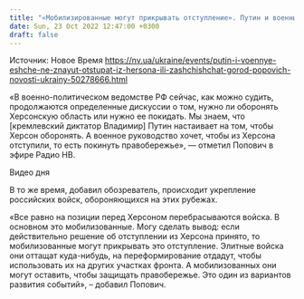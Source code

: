```yaml
---
title: "«Мобилизированные могут прикрывать отступление». Путин и военные еще не согласовали, как поступят с Херсоном — Попович"
date: Sun, 23 Oct 2022 12:47:00 +0300
draft: false
---
```

Источник: Новое Время https://nv.ua/ukraine/events/putin-i-voennye-eshche-ne-znayut-otstupat-iz-hersona-ili-zashchishchat-gorod-popovich-novosti-ukrainy-50278666.html


«В военно-политическом ведомстве РФ сейчас, как можно судить, продолжаются определенные дискуссии о том, нужно ли оборонять Херсонскую область или нужно ее покидать. Мы знаем, что [кремлевский диктатор Владимир] Путин настаивает на том, чтобы Херсон оборонять. А военное руководство хочет, чтобы из Херсона отступили, то есть покинуть правобережье», — отметил Попович в эфире Радио НВ.

 Видео дня   

В то же время, добавил обозреватель, происходит укрепление российских войск, обороняющихся на этих рубежах.

«Все равно на позиции перед Херсоном перебрасываются войска. В основном это мобилизованные. Могу сделать вывод: если действительно решение об отступлении из Херсона принято, то мобилизованные могут прикрывать это отступление. Элитные войска они оттащат куда-нибудь, на переформирование отдадут, чтобы использовать их на других участках фронта. А мобилизованных они могут оставить, чтобы защищать правобережье. Это один из вариантов развития событий», – добавил Попович.
